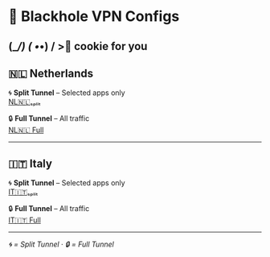 # 🌌 Blackhole VPN Configs

(\__/)
( •_•)
/ >🍪 cookie for you
---
## 🇳🇱 Netherlands

🌀 **Split Tunnel** – Selected apps only  
[NL🇳🇱ₛₚₗᵢₜ](https://raw.githubusercontent.com/SHAMPOO-SIR-E-SEHAT/hehehe/main/Blackhole/NL%F0%9F%87%B3%F0%9F%87%B1%E2%82%9B%E2%82%9A%E2%82%97%E1%B5%A2%E2%82%9C.json)

🔒 **Full Tunnel** – All traffic  
[NL🇳🇱 Full](https://raw.githubusercontent.com/SHAMPOO-SIR-E-SEHAT/hehehe/main/Blackhole/NL%F0%9F%87%B3%F0%9F%87%B1.json)

---

## 🇮🇹 Italy

🌀 **Split Tunnel** – Selected apps only  
[IT🇮🇹ₛₚₗᵢₜ](https://raw.githubusercontent.com/SHAMPOO-SIR-E-SEHAT/hehehe/main/Blackhole/IT%F0%9F%87%AE%F0%9F%87%B9%E2%82%9B%E2%82%9A%E2%82%97%E1%B5%A2%E2%82%9C.json)

🔒 **Full Tunnel** – All traffic  
[IT🇮🇹 Full](https://raw.githubusercontent.com/SHAMPOO-SIR-E-SEHAT/hehehe/main/Blackhole/IT%F0%9F%87%AE%F0%9F%87%B9.json)

---

*🌀 = Split Tunnel · 🔒 = Full Tunnel*  
